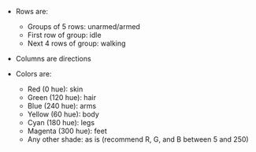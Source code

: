   - Rows are:
    - Groups of 5 rows: unarmed/armed
    - First row of group: idle
    - Next 4 rows of group: walking

  - Columns are directions
  - Colors are:
    - Red (0 hue): skin
    - Green (120 hue): hair
    - Blue (240 hue): arms
    - Yellow (60 hue): body
    - Cyan (180 hue): legs
    - Magenta (300 hue): feet
    - Any other shade: as is (recommend R, G, and B between 5 and 250)